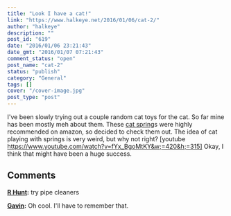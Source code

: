 ```yaml
---
title: "Look I have a cat!"
link: "https://www.halkeye.net/2016/01/06/cat-2/"
author: "halkeye"
description: ""
post_id: "619"
date: "2016/01/06 23:21:43"
date_gmt: "2016/01/07 07:21:43"
comment_status: "open"
post_name: "cat-2"
status: "publish"
category: "General"
tags: []
cover: "/cover-image.jpg"
post_type: "post"
---
```


I've been slowly trying out a couple random cat toys for the cat. So far mine has been mostly meh about them. These [cat spring](http://www.amazon.ca/gp/product/B000CMKHDG?)s were highly recommended on amazon, so decided to check them out. The idea of cat playing with springs is very weird, but why not right? [youtube https://www.youtube.com/watch?v=fYx_BgoMtKY&w;=420&h;=315] Okay, I think that might have been a huge success.

## Comments

**[R Hunt](#5728 "2016-01-06 23:51:00"):** try pipe cleaners

**[Gavin](#5729 "2016-01-07 00:07:00"):** Oh cool. I'll have to remember that.

